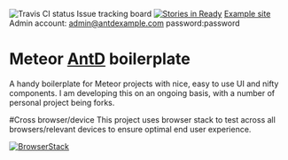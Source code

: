 ![Travis CI status](https://travis-ci.org/elmarti/meteorantdboilerplate.svg?branch=master)
 Issue tracking board [![Stories in Ready](https://badge.waffle.io/elmarti/meteorantdboilerplate.svg?label=ready&title=Ready)](http://waffle.io/elmarti/meteorantdboilerplate)
[Example site](https://antdmeteor.herokuapp.com)
Admin account: admin@antdexample.com password:password
# Meteor [AntD](https://ant.design/) boilerplate

A handy boilerplate for Meteor projects with nice, easy to use UI and nifty components.
I am developing this on an ongoing basis, with a number of personal project being forks.

#Cross browser/device
This project uses browser stack to test across all browsers/relevant devices to ensure optimal end user experience.




[![BrowserStack](https://www.browserstack.com/images/layout/browserstack-logo-600x315.png)](https://www.browserstack.com/)